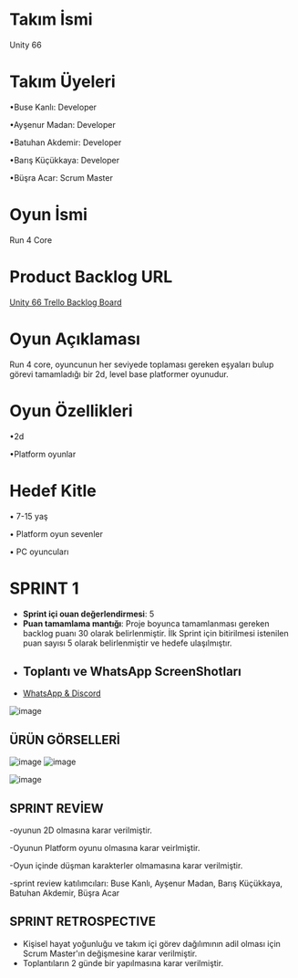 # Takım İsmi
Unity 66

# Takım Üyeleri

•Buse Kanlı: Developer

•Ayşenur Madan: Developer 

•Batuhan Akdemir: Developer

•Barış Küçükkaya: Developer 

•Büşra Acar: Scrum Master

# Oyun İsmi
Run 4 Core

# Product Backlog URL
[Unity 66 Trello Backlog Board](https://trello.com/b/wgRwLdbQ/bootcamp-team-board)

# Oyun Açıklaması
Run 4 core, oyuncunun her seviyede toplaması gereken eşyaları bulup görevi tamamladığı bir 2d, level base platformer oyunudur.

# Oyun Özellikleri
•2d

•Platform oyunlar

# Hedef Kitle 
• 7-15 yaş 

• Platform oyun sevenler

• PC oyuncuları
# SPRINT 1
- **Sprint içi ouan değerlendirmesi**: 5
- **Puan tamamlama mantığı**: Proje boyunca tamamlanması gereken backlog puanı 30 olarak belirlenmiştir. İlk Sprint için bitirilmesi istenilen puan sayısı 5 olarak belirlenmiştir ve hedefe ulaşılmıştır.
- ## Toplantı ve WhatsApp ScreenShotları
- [WhatsApp & Discord](https://imgur.com/a/6D6gXiH)

![image](https://github.com/AysenurMadan/OUA-Unity66/assets/158531043/b8a1459f-cce3-49c1-954d-aa06378520d9)

## ÜRÜN GÖRSELLERİ

![image](https://github.com/AysenurMadan/OUA-Unity66/assets/158531043/709c94fd-7d30-457a-99e5-e1a15b2d5eb2)
![image](https://github.com/AysenurMadan/OUA-Unity66/assets/158531043/ce20c9f0-dc91-47a8-a762-5c6841649c1f)

![image](https://github.com/AysenurMadan/OUA-Unity66/assets/95538816/eb3962ad-8b00-42e3-891f-094309dcac1a)

## SPRINT REVİEW
-oyunun 2D olmasına karar verilmiştir.

-Oyunun Platform oyunu olmasına karar veirlmiştir.

-Oyun içinde düşman karakterler olmamasına karar verilmiştir.

-sprint review katılımcıları: Buse Kanlı, Ayşenur Madan, Barış Küçükkaya, Batuhan Akdemir, Büşra Acar

## SPRINT RETROSPECTIVE 
- Kişisel hayat yoğunluğu ve takım içi görev dağılımının adil olması için  Scrum Master'ın değişmesine karar verilmiştir.
- Toplantıların 2 günde bir yapılmasına karar verilmiştir.
